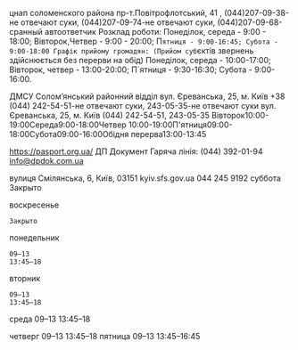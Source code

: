 цнап соломенского района пр-т.Повітрофлотський, 41 , (044)207-09-38-не отвечают суки, (044)207-09-74-не отвечают суки, (044)207-09-68-сранный автоответчик
Розклад роботи:
Понеділок, середа - 9:00 - 18:00;
Вівторок,Четвер - 9:00 - 20:00;
П`ятниця - 9:00-16:45; Субота - 9:00-18:00
Графік прийому громадян:
(Прийом суб`єктів звернень здійснюється
без перерви на обід)
Понеділок, середа - 10:00-17:00;
Вівторок, четвер - 13:00-20:00;
П`ятниця - 9:30-16:30; Субота - 9:00-16:00.

ДМСУ Солом’янський районний відділ 	вул. Єреванська, 25, м. Київ 	+38 (044) 242-54-51-не отвечают суки, 243-05-35-не отвечают суки
вул. Єреванська, 25, м. Київ
(044) 242-54-51, 243-05-35
Вівторок10:00-19:00Середа9:00-18:00Четвер 10:00-19:00П'ятниця09:00-18:00Субота09:00-16:00Обідня перерва13:00-13:45

https://pasport.org.ua/
ДП Документ
Гаряча лінія: (044) 392-01-94
info@dpdok.com.ua

вулиця Смілянська, 6, Київ, 03151
kyiv.sfs.gov.ua
044 245 9192
суббота
    Закрыто

воскресенье
	

    Закрыто

понедельник
	

    09–13
    13:45–18

вторник
	

    09–13
    13:45–18

среда
    09–13
    13:45–18

четверг
    09–13
    13:45–18
пятница
    09–13
    13:45–16:45


